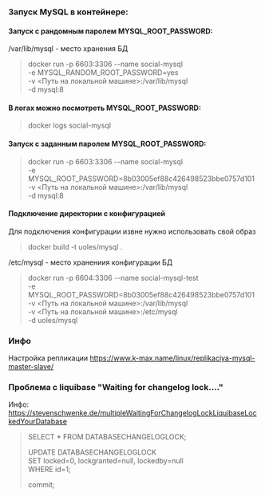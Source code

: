 ### Запуск MySQL в контейнере:

#### Запуск с рандомным паролем MYSQL_ROOT_PASSWORD:
/var/lib/mysql - место хранения БД 
> docker run -p 6603:3306 --name social-mysql \
    -e MYSQL_RANDOM_ROOT_PASSWORD=yes \
    -v <Путь на локальной машине>:/var/lib/mysql \
    -d mysql:8

#### В логах можно посмотреть MYSQL_ROOT_PASSWORD:
> docker logs social-mysql

#### Запуск с заданным паролем MYSQL_ROOT_PASSWORD:
> docker run -p 6603:3306 --name social-mysql \
    -e MYSQL_ROOT_PASSWORD=8b03005ef88c426498523bbe0757d101 \
    -v <Путь на локальной машине>:/var/lib/mysql \
    -d mysql:8 

#### Подключение директории с конфигурацией
Для подключения конфигурации извне нужно использовать свой образ
> docker build -t uoles/mysql .

/etc/mysql - место хранениия конфигурации БД
> docker run -p 6604:3306 --name social-mysql-test \
    -e MYSQL_ROOT_PASSWORD=8b03005ef88c426498523bbe0757d101 \
    -v <Путь на локальной машине>:/var/lib/mysql \
    -v <Путь на локальной машине>:/etc/mysql \
    -d uoles/mysql

### Инфо
Настройка репликации https://www.k-max.name/linux/replikaciya-mysql-master-slave/ 

### Проблема с liquibase "Waiting for changelog lock...."
Инфо: https://stevenschwenke.de/multipleWaitingForChangelogLockLiquibaseLockedYourDatabase
> SELECT * FROM DATABASECHANGELOGLOCK; 
> 
> UPDATE DATABASECHANGELOGLOCK \
SET locked=0, lockgranted=null, lockedby=null \
WHERE id=1; 
> 
> commit;